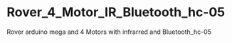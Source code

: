 # Rover_4_Motor_IR_Bluetooth_hc-05
Rover arduino mega and 4 Motors with infrarred  and Bluetooth_hc-05
